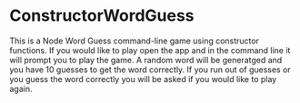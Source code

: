 # ConstructorWordGuess

This is a Node Word Guess command-line game using constructor functions. If you would like to play open the app and in the command line it will prompt you to play the game.  A random word will be generatged and you have 10 guesses to get the word correctly.  If you run out of guesses or you guess the word correctly you will be asked if you would like to play again.